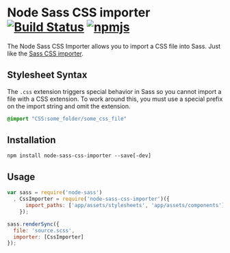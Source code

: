 # Node Sass CSS importer [![Build Status](https://travis-ci.org/fetch/node-sass-css-importer.svg?branch=master)](https://travis-ci.org/fetch/node-sass-css-importer) [![npmjs](https://badge.fury.io/js/node-sass-css-importer.svg)](https://www.npmjs.com/package/node-sass-css-importer)

The Node Sass CSS Importer allows you to import a CSS file into Sass. Just like the [Sass CSS importer](https://github.com/chriseppstein/sass-css-importer).

## Stylesheet Syntax

The `.css` extension triggers special behavior in Sass so you cannot
import a file with a CSS extension. To work around this, you must use a
special prefix on the import string and omit the extension.

```scss
@import "CSS:some_folder/some_css_file"
```

## Installation

```
npm install node-sass-css-importer --save[-dev]
```

## Usage

```js
var sass = require('node-sass')
  , CssImporter = require('node-sass-css-importer')({
      import_paths: ['app/assets/stylesheets', 'app/assets/components']
    });

sass.renderSync({
  file: 'source.scss',
  importer: [CssImporter]
});

```
